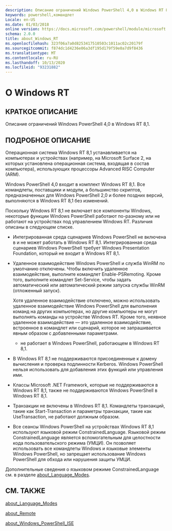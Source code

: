 ```yaml
---
description: Описание ограничений Windows PowerShell 4,0 в Windows RT 8,1.
keywords: powershell,командлет
Locale: en-US
ms.date: 01/03/2018
online version: https://docs.microsoft.com/powershell/module/microsoft.powershell.core/about/about_windows_rt?view=powershell-5.1&WT.mc_id=ps-gethelp
schema: 2.0.0
title: about_Windows_RT
ms.openlocfilehash: 323f06a7a0d8253417510503c1011ac02c20179f
ms.sourcegitcommit: f874dc1d4236e06a3df195d179f59e0a7d9f8436
ms.translationtype: MT
ms.contentlocale: ru-RU
ms.lasthandoff: 10/13/2020
ms.locfileid: "93231882"
---
```

# <a name="about-windows-rt"></a>О Windows RT

## <a name="short-description"></a>КРАТКОЕ ОПИСАНИЕ

Описание ограничений Windows PowerShell 4,0 в Windows RT 8,1.

## <a name="long-description"></a>ПОДРОБНОЕ ОПИСАНИЕ

Операционная система Windows RT 8,1 устанавливается на компьютерах и устройствах (например, на Microsoft Surface 2, на которых установлена операционная система, входящая в состав компьютера), использующих процессоры Advanced RISC Computer (ARM).

Windows PowerShell 4,0 входит в комплект Windows RT 8,1. Все командлеты, поставщики и модули, а большинство скриптов, предназначенных для Windows PowerShell 2,0 и более поздних версий, выполняются в Windows RT 8,1 без изменений.

Поскольку Windows RT 8,1 не включает все компоненты Windows, некоторые функции Windows PowerShell работают по-разному или не работают на устройствах под управлением Windows RT. Различия описаны в следующем списке.

- Интегрированная среда сценариев Windows PowerShell не включена в и не может работать в Windows RT 8,1.
  Интегрированная среда сценариев Windows PowerShell требует Windows Presentation Foundation, который не входит в Windows RT 8,1.

- Удаленное взаимодействие Windows PowerShell и служба WinRM по умолчанию отключены.
  Чтобы включить удаленное взаимодействие, выполните командлет Enable-PSRemoting. Кроме того, выполните командлет Set-Service, чтобы задать автоматический или автоматический режим запуска службы WinRM (отложенный запуск).

  Хотя удаленное взаимодействие отключено, можно использовать удаленное взаимодействие Windows PowerShell для выполнения команд на других компьютерах, но другие компьютеры не могут выполнять команды на устройстве Windows RT. Кроме того, неявное удаленное взаимодействие — это удаленное взаимодействие, встроенное в командлет или сценарий, которое не запрашивается явным образом с добавленными параметрами.
  - не работает в Windows PowerShell, работающем в Windows RT 8,1.

- В Windows RT 8,1 не поддерживаются присоединенные к домену вычисления и проверка подлинности Kerberos. Windows PowerShell нельзя использовать для добавления этих функций или управления ими.

- Классы Microsoft .NET Framework, которые не поддерживаются в Windows RT 8,1, также не поддерживаются Windows PowerShell в Windows RT 8,1.

- Транзакции не включены в Windows RT 8,1. Командлеты транзакций, такие как Start-Transaction и параметры транзакции, такие как UseTransaction, не работают должным образом.

- Все сеансы Windows PowerShell на устройствах Windows RT 8,1 используют языковой режим ConstrainedLanguage. Языковой режим ConstrainedLanguage является вспомогательным для целостности кода пользовательского режима (УМЦИ). Он позволяет использовать все командлеты Windows и языковые элементы Windows PowerShell, но запрещает использование Windows PowerShell для обхода или нарушения защиты УМЦИ.

Дополнительные сведения о языковом режиме ConstrainedLanguage см. в разделе [about_Language_Modes](about_Language_Modes.md).

## <a name="see-also"></a>СМ. ТАКЖЕ

[about_Language_Modes](about_Language_Modes.md)

[about_Remote](about_Remote.md)

[about_Windows_PowerShell_ISE](about_Windows_PowerShell_ISE.md)
